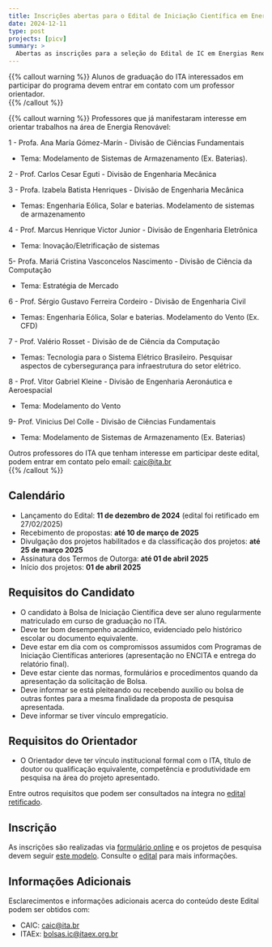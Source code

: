 ```yaml
---
title: Inscrições abertas para o Edital de Iniciação Científica em Energias Renováveis 2025/2026 - ITA/ITAEx/Casa dos Ventos
date: 2024-12-11
type: post
projects: [picv]
summary: >
  Abertas as inscrições para a seleção do Edital de IC em Energias Renováveis 2025/2026 ITA/ITAEx/Casa dos Ventos até 28/02/2025.
---
```


{{% callout warning %}}
Alunos de graduação do ITA interessados em participar do programa devem entrar em contato com um professor orientador.  
{{% /callout %}}

{{% callout warning %}}
Professores que já manifestaram interesse em orientar trabalhos na área de Energia Renovável:


1 - Profa. Ana María Gómez-Marín - Divisão de Ciências Fundamentais
  - Tema: Modelamento de Sistemas de Armazenamento (Ex. Baterias).


2 - Prof. Carlos Cesar Eguti - Divisão de Engenharia Mecânica


3 - Profa. Izabela Batista Henriques - Divisão de Engenharia Mecânica
  - Temas: Engenharia Eólica, Solar e baterias. Modelamento de sistemas de armazenamento


4 - Prof. Marcus Henrique Victor Junior - Divisão de Engenharia Eletrônica
  - Tema: Inovação/Eletrificação de sistemas


5- Profa. Mariá Cristina Vasconcelos Nascimento - Divisão de Ciência da Computação
  - Tema: Estratégia de Mercado


6 - Prof. Sérgio Gustavo Ferreira Cordeiro - Divisão de Engenharia Civil
  - Temas: Engenharia Eólica, Solar e baterias. Modelamento do Vento (Ex. CFD)  


7 - Prof. Valério Rosset - Divisão de de Ciência da Computação 
  - Temas: Tecnologia para o Sistema Elétrico Brasileiro. Pesquisar aspectos de cybersegurança para infraestrutura do setor elétrico.


8 - Prof. Vitor Gabriel Kleine - Divisão de Engenharia Aeronáutica e Aeroespacial 
  - Tema: Modelamento do Vento 


9- Prof. Vinicius Del Colle - Divisão de Ciências Fundamentais
  - Tema: Modelamento de Sistemas de Armazenamento (Ex. Baterias)


Outros professores do ITA que tenham interesse em participar deste edital, podem entrar em contato pelo email: caic@ita.br  
{{% /callout %}}

## Calendário
- Lançamento do Edital: **11 de dezembro de 2024** (edital foi retificado em 27/02/2025)
- Recebimento de propostas: **até 10 de março de 2025**
- Divulgação dos projetos habilitados e da classificação dos projetos: **até 25 de março 2025**
- Assinatura dos Termos de Outorga: **até 01 de abril 2025**
- Início dos projetos: **01 de abril 2025**

## Requisitos do Candidato
- O candidato à Bolsa de Iniciação Científica deve ser aluno regularmente matriculado em curso de graduação no ITA.
- Deve ter bom desempenho acadêmico, evidenciado pelo histórico escolar ou documento equivalente.
- Deve estar em dia com os compromissos assumidos com Programas de Iniciação Científicas anteriores (apresentação no ENCITA e entrega do relatório final).
- Deve estar ciente das normas, formulários e procedimentos quando da apresentação da solicitação de Bolsa.
- Deve informar se está pleiteando ou recebendo auxílio ou bolsa de outras fontes para a mesma finalidade da proposta de pesquisa apresentada. 
- Deve informar se tiver vínculo empregatício.

## Requisitos do Orientador
- O Orientador deve ter vínculo institucional formal com o ITA, título de doutor ou qualificação equivalente, competência e produtividade em pesquisa na área do projeto apresentado.

Entre outros requisitos que podem ser consultados na íntegra no [edital retificado](/documentos/editais/CDV-2025.pdf).

## Inscrição
As inscrições são realizadas via
[formulário online](https://airtable.com/appEBLkmhQUaDpJQa/pag0ga5ipIoqvR33G/form) e os projetos
de pesquisa devem seguir [este modelo](/documentos/modelos/template_CdV.docx). Consulte
o [edital](/documentos/editais/CDV-2025.pdf) para mais informações.

## Informações Adicionais
Esclarecimentos e informações adicionais acerca do conteúdo deste Edital podem ser obtidos com:
- CAIC: caic@ita.br
- ITAEx: bolsas.ic@itaex.org.br 
